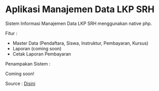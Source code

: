 # Aplikasi Manajemen Data LKP SRH

Sistem Informasi Manajemen Data LKP SRH menggunakan native php. <br>

Fitur :

- Master Data (Pendaftara, Siswa, Instruktur, Pembayaran, Kursus)
- Laporan (coming soon)
- Cetak Laporan Pembayaran

Penampakan Sistem :

Coming soon!

Source : <a href="https://github.com/developerkampoeng/native-php-sistem-informasi-arsip-pengadilan"> Disini </a>
